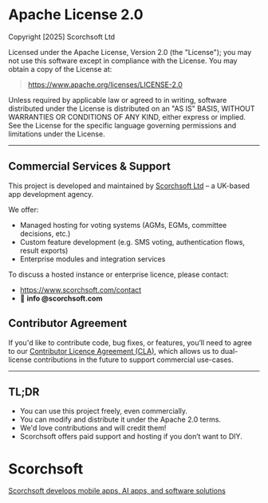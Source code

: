 # Apache License 2.0

Copyright [2025] Scorchsoft Ltd

Licensed under the Apache License, Version 2.0 (the "License");
you may not use this software except in compliance with the License.
You may obtain a copy of the License at:

> https://www.apache.org/licenses/LICENSE-2.0

Unless required by applicable law or agreed to in writing, software
distributed under the License is distributed on an "AS IS" BASIS,
WITHOUT WARRANTIES OR CONDITIONS OF ANY KIND, either express or implied.
See the License for the specific language governing permissions and
limitations under the License.

---

## Commercial Services & Support

This project is developed and maintained by [Scorchsoft Ltd](https://www.scorchsoft.com) – a UK-based app development agency.

We offer:
- Managed hosting for voting systems (AGMs, EGMs, committee decisions, etc.)
- Custom feature development (e.g. SMS voting, authentication flows, result exports)
- Enterprise modules and integration services

To discuss a hosted instance or enterprise licence, please contact:
- https://www.scorchsoft.com/contact
- 📧 **info @scorchsoft.com**

## Contributor Agreement

If you'd like to contribute code, bug fixes, or features, you’ll need to agree to our [Contributor Licence Agreement (CLA)](CLA.md), which allows us to dual-license contributions in the future to support commercial use-cases.

---

## TL;DR

- You can use this project freely, even commercially.
- You can modify and distribute it under the Apache 2.0 terms.
- We'd love contributions and will credit them!
- Scorchsoft offers paid support and hosting if you don’t want to DIY.

# Scorchsoft

[Scorchsoft develops mobile apps, AI apps, and software solutions](https://www.scorchsoft.com)

